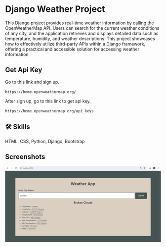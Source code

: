 
# Django Weather Project
This Django project provides real-time weather information by calling the OpenWeatherMap API. Users can search for the current weather conditions of any city, and the application retrieves and displays detailed data such as temperature, humidity, and weather descriptions. This project showcases how to effectively utilize third-party APIs within a Django framework, offering a practical and accessible solution for accessing weather information.

## Get Api Key


Go to this link and sign up.

`https://home.openweathermap.org/`

After sign up, go to this link to get api key.

`https://home.openweathermap.org/api_keys`


## 🛠 Skills
HTML, CSS, Python, Django, Bootstrap


## Screenshots

<img src="ss.png">

